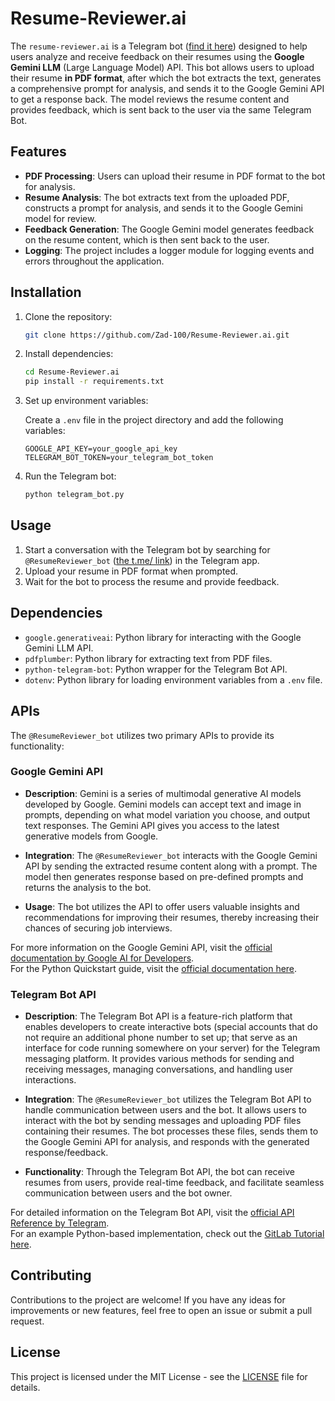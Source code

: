 # Resume-Reviewer.ai

The `resume-reviewer.ai` is a Telegram bot ([find it here](https://t.me/ResumeReviewer_bot)) designed to help users analyze and receive feedback on their resumes using the **Google Gemini LLM** (Large Language Model) API. This bot allows users to upload their resume **in PDF format**, after which the bot extracts the text, generates a comprehensive prompt for analysis, and sends it to the Google Gemini API to get a response back. The model reviews the resume content and provides feedback, which is sent back to the user via the same Telegram Bot.

## Features

- **PDF Processing**: Users can upload their resume in PDF format to the bot for analysis.
- **Resume Analysis**: The bot extracts text from the uploaded PDF, constructs a prompt for analysis, and sends it to the Google Gemini model for review.
- **Feedback Generation**: The Google Gemini model generates feedback on the resume content, which is then sent back to the user.
- **Logging**: The project includes a logger module for logging events and errors throughout the application.

## Installation

1. Clone the repository:

   ```bash
   git clone https://github.com/Zad-100/Resume-Reviewer.ai.git
   ```

2. Install dependencies:

   ```bash
   cd Resume-Reviewer.ai
   pip install -r requirements.txt
   ```

3. Set up environment variables:

   Create a `.env` file in the project directory and add the following variables:

   ```
   GOOGLE_API_KEY=your_google_api_key
   TELEGRAM_BOT_TOKEN=your_telegram_bot_token
   ```

4. Run the Telegram bot:

   ```bash
   python telegram_bot.py
   ```

## Usage

1. Start a conversation with the Telegram bot by searching for `@ResumeReviewer_bot` ([the t.me/ link](https://t.me/ResumeReviewer_bot)) in the Telegram app.
2. Upload your resume in PDF format when prompted.
3. Wait for the bot to process the resume and provide feedback.

## Dependencies

- `google.generativeai`: Python library for interacting with the Google Gemini LLM API.
- `pdfplumber`: Python library for extracting text from PDF files.
- `python-telegram-bot`: Python wrapper for the Telegram Bot API.
- `dotenv`: Python library for loading environment variables from a `.env` file.

## APIs

The `@ResumeReviewer_bot` utilizes two primary APIs to provide its functionality:

### Google Gemini API

- **Description**: Gemini is a series of multimodal generative AI models developed by Google. Gemini models can accept text and image in prompts, depending on what model variation you choose, and output text responses. The Gemini API gives you access to the latest generative models from Google.
  
- **Integration**: The `@ResumeReviewer_bot` interacts with the Google Gemini API by sending the extracted resume content along with a prompt. The model then generates response based on pre-defined prompts and returns the analysis to the bot.

- **Usage**: The bot utilizes the API to offer users valuable insights and recommendations for improving their resumes, thereby increasing their chances of securing job interviews.

For more information on the Google Gemini API, visit the [official documentation by Google AI for Developers](https://ai.google.dev/docs/gemini_api_overview).  
For the Python Quickstart guide, visit the [official documentation here](https://ai.google.dev/tutorials/python_quickstart).

### Telegram Bot API

- **Description**: The Telegram Bot API is a feature-rich platform that enables developers to create interactive bots (special accounts that do not require an additional phone number to set up; that serve as an interface for code running somewhere on your server) for the Telegram messaging platform. It provides various methods for sending and receiving messages, managing conversations, and handling user interactions.

- **Integration**: The `@ResumeReviewer_bot` utilizes the Telegram Bot API to handle communication between users and the bot. It allows users to interact with the bot by sending messages and uploading PDF files containing their resumes. The bot processes these files, sends them to the Google Gemini API for analysis, and responds with the generated response/feedback.

- **Functionality**: Through the Telegram Bot API, the bot can receive resumes from users, provide real-time feedback, and facilitate seamless communication between users and the bot owner.

For detailed information on the Telegram Bot API, visit the [official API Reference by Telegram](https://core.telegram.org/bots/api#authorizing-your-bot).  
For an example Python-based implementation, check out the [GitLab Tutorial here](https://gitlab.com/Athamaxy/telegram-bot-tutorial/-/blob/main/TutorialBot.py).

## Contributing

Contributions to the project are welcome! If you have any ideas for improvements or new features, feel free to open an issue or submit a pull request.

## License

This project is licensed under the MIT License - see the [LICENSE](LICENSE) file for details.
